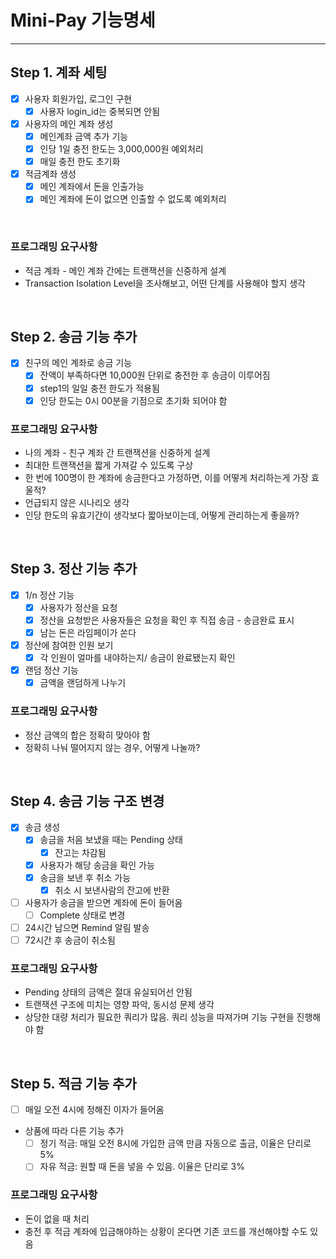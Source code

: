 # Mini-Pay 기능명세

---

## Step 1. 계좌 세팅

- [x] 사용자 회원가입, 로그인 구현 
  - [x] 사용자 login_id는 중복되면 안됨
- [x] 사용자의 메인 계좌 생성
  - [x] 메인계좌 금액 추가 기능
  - [x] 인당 1일 충전 한도는 3,000,000원 예외처리
  - [x] 매일 충전 한도 초기화
- [x] 적금계좌 생성
  - [x] 메인 계좌에서 돈을 인출가능
  - [x] 메인 계좌에 돈이 없으면 인출할 수 없도록 예외처리

<br/>

### 프로그래밍 요구사항
- 적금 계좌 - 메인 계좌 간에는 트랜잭션을 신중하게 설계
- Transaction Isolation Level을 조사해보고, 어떤 단계를 사용해야 할지 생각

<br/>

## Step 2. 송금 기능 추가

- [x] 친구의 메인 계좌로 송금 기능
  - [x] 잔액이 부족하다면 10,000원 단위로 충전한 후 송금이 이루어짐
  - [x] step1의 일일 충전 한도가 적용됨
  - [x] 인당 한도는 0시 00분을 기점으로 초기화 되어야 함

### 프로그래밍 요구사항
- 나의 계좌 - 친구 계좌 간 트랜잭션을 신중하게 설계
- 최대한 트랜잭션을 짧게 가져갈 수 있도록 구상
- 한 번에 100명이 한 계좌에 송금한다고 가정하면, 이를 어떻게 처리하는게 가장 효울적?
- 언급되지 않은 시나리오 생각
- 인당 한도의 유효기간이 생각보다 짧아보이는데, 어떻게 관리하는게 좋을까?

<br/>

## Step 3. 정산 기능 추가
- [x] 1/n 정산 기능
  - [x] 사용자가 정산을 요청
  - [x] 정산을 요청받은 사용자들은 요청을 확인 후 직접 송금 - 송금완료 표시
  - [x] 남는 돈은 라임페이가 쏜다
- [x] 정산에 참여한 인원 보기
  - [x] 각 인원이 얼마를 내야하는지/ 송금이 완료됐는지 확인
- [x] 랜덤 정산 기능
  - [x] 금액을 랜덤하게 나누기

### 프로그래밍 요구사항
- 정산 금액의 합은 정확히 맞아야 함
- 정확히 나눠 떨어지지 않는 경우, 어떻게 나눌까?

<br/>

## Step 4. 송금 기능 구조 변경
- [x] 송금 생성
  - [x] 송금을 처음 보냈을 때는 Pending 상태
    - [x] 잔고는 차감됨
  - [x] 사용자가 해당 송금을 확인 가능
  - [x] 송금을 보낸 후 취소 가능
    - [x] 취소 시 보낸사람의 잔고에 반환
- [ ] 사용자가 송금을 받으면 계좌에 돈이 들어옴
  - [ ] Complete 상태로 변경
- [ ] 24시간 남으면 Remind 알림 발송
- [ ] 72시간 후 송금이 취소됨

### 프로그래밍 요구사항
- Pending 상태의 금액은 절대 유실되어선 안됨
- 트랜잭션 구조에 미치는 영향 파악, 동시성 문제 생각
- 상당한 대량 처리가 필요한 쿼리가 많음. 쿼리 성능을 따져가며 기능 구현을 진행해야 함

<br/>

## Step 5. 적금 기능 추가
- [ ] 매일 오전 4시에 정해진 이자가 들어옴
- 상품에 따라 다른 기능 추가
  - [ ] 정기 적금: 매일 오전 8시에 가입한 금액 만큼 자동으로 출금, 이율은 단리로 5%
  - [ ] 자유 적금: 원할 때 돈을 넣을 수 있음. 이율은 단리로 3%

### 프로그래밍 요구사항
- 돈이 없을 때 처리
- 충전 후 적금 계좌에 입금해야하는 상황이 온다면 기존 코드를 개선해야할 수도 있음
